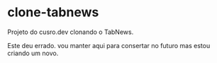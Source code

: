# clone-tabnews

Projeto do cusro.dev clonando o TabNews.

Este deu errado. vou manter aqui para consertar no futuro mas estou criando um novo.
